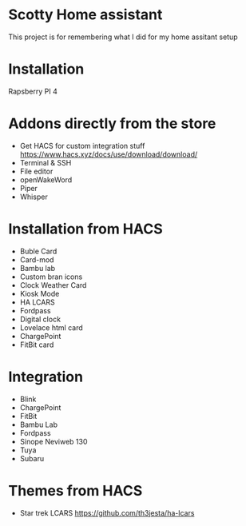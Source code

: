 # Scotty Home assistant

This project is for remembering what I did for my home assitant setup

# Installation

Rapsberry PI 4 


# Addons directly from the store

- Get HACS for custom integration stuff https://www.hacs.xyz/docs/use/download/download/
- Terminal & SSH
- File editor 
- openWakeWord
- Piper
- Whisper

# Installation from HACS

- Buble Card
- Card-mod
- Bambu lab
- Custom bran icons
- Clock Weather Card
- Kiosk Mode
- HA LCARS
- Fordpass
- Digital clock
- Lovelace html card
- ChargePoint
- FitBit card


# Integration

- Blink
- ChargePoint
- FitBit
- Bambu Lab
- Fordpass
- Sinope Neviweb 130
- Tuya
- Subaru

# Themes from HACS

- Star trek LCARS  https://github.com/th3jesta/ha-lcars